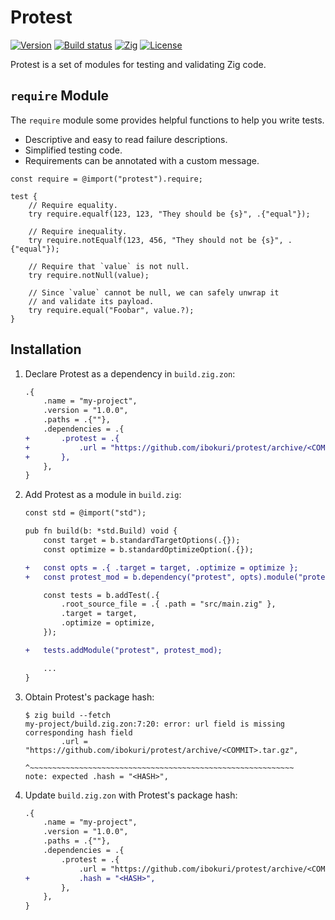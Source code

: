 # Protest

<a href="https://github.com/ibokuri/protest/releases/latest"><img alt="Version" src="https://img.shields.io/github/downloads-pre/ibokuri/protest/:tag/total?label=version"></a>
<a href="https://github.com/ibokuri/protest/actions/workflows/test.yml"><img alt="Build status" src="https://img.shields.io/github/actions/workflow/status/ibokuri/protest/test.yml?branch=main" /></a>
<a href="https://ziglang.org/download"><img alt="Zig" src="https://img.shields.io/badge/zig-master-fd9930.svg"></a>
<a href="https://github.com/ibokuri/protest/blob/main/LICENSE"><img alt="License" src="https://img.shields.io/badge/license-MIT-blue"></a>

Protest is a set of modules for testing and validating Zig code.

## `require` Module

The `require` module some provides helpful functions to help you write tests.

- Descriptive and easy to read failure descriptions.
- Simplified testing code.
- Requirements can be annotated with a custom message.

```zig
const require = @import("protest").require;

test {
    // Require equality.
    try require.equalf(123, 123, "They should be {s}", .{"equal"});

    // Require inequality.
    try require.notEqualf(123, 456, "They should not be {s}", .{"equal"});

    // Require that `value` is not null.
    try require.notNull(value);

    // Since `value` cannot be null, we can safely unwrap it
    // and validate its payload.
    try require.equal("Foobar", value.?);
}
```

## Installation

1. Declare Protest as a dependency in `build.zig.zon`:

    ```diff
    .{
        .name = "my-project",
        .version = "1.0.0",
        .paths = .{""},
        .dependencies = .{
    +       .protest = .{
    +           .url = "https://github.com/ibokuri/protest/archive/<COMMIT>.tar.gz",
    +       },
        },
    }
    ```

2. Add Protest as a module in `build.zig`:

    ```diff
    const std = @import("std");

    pub fn build(b: *std.Build) void {
        const target = b.standardTargetOptions(.{});
        const optimize = b.standardOptimizeOption(.{});

    +   const opts = .{ .target = target, .optimize = optimize };
    +   const protest_mod = b.dependency("protest", opts).module("protest");

        const tests = b.addTest(.{
            .root_source_file = .{ .path = "src/main.zig" },
            .target = target,
            .optimize = optimize,
        });

    +   tests.addModule("protest", protest_mod);

        ...
    }
    ```

3. Obtain Protest's package hash:

    ```
    $ zig build --fetch
    my-project/build.zig.zon:7:20: error: url field is missing corresponding hash field
            .url = "https://github.com/ibokuri/protest/archive/<COMMIT>.tar.gz",
                   ^~~~~~~~~~~~~~~~~~~~~~~~~~~~~~~~~~~~~~~~~~~~~~~~~~~~~~~~~~~~
    note: expected .hash = "<HASH>",
    ```

4. Update `build.zig.zon` with Protest's package hash:

    ```diff
    .{
        .name = "my-project",
        .version = "1.0.0",
        .paths = .{""},
        .dependencies = .{
            .protest = .{
                .url = "https://github.com/ibokuri/protest/archive/<COMMIT>.tar.gz",
    +           .hash = "<HASH>",
            },
        },
    }
    ```

